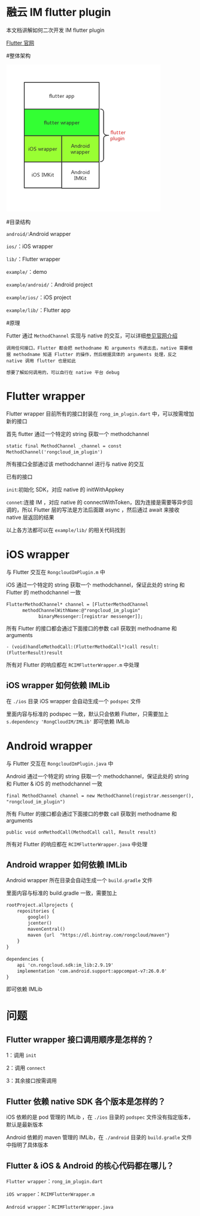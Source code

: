 # 融云 IM flutter plugin

本文档讲解如何二次开发 IM flutter plugin

[Flutter 官网](https://flutter.dev/)

#整体架构

![](./../images/flutter_plugin.png)


#目录结构

`android/`:Android wrapper

`ios/`：iOS wrapper 

`lib/`：Flutter wrapper

`example/`：demo

`example/android/`：Android project

`example/ios/`：iOS project

`example/lib/`：Flutter app

#原理

Futter 通过 `MethodChannel` 实现与 native 的交互，可以详细[参见官网介绍](https://flutter.dev/docs/development/platform-integration/platform-channels)

`调用任何接口，Flutter 都会把 methodname 和 arguments 传递出去，native 需要根据 methodname 知道 Flutter 的操作，然后根据具体的 arguments 处理，反之 native 调用 flutter 也是如此`

`想要了解如何调用的，可以自行在 native 平台 debug`


# Flutter wrapper

Flutter wrapper 目前所有的接口封装在 `rong_im_plugin.dart` 中，可以按需增加新的接口

首先 flutter 通过一个特定的 string 获取一个 methodchannel

```
static final MethodChannel _channel = const MethodChannel('rongcloud_im_plugin')
```

所有接口全部通过该 methodchannel 进行与 native 的交互


已有的接口

`init`:初始化 SDK，对应 native 的 initWithAppkey

`connet`:连接 IM ，对应 native 的 connectWithToken，因为连接是需要等异步回调的，所以 Flutter 层的写法是方法后面跟 async ，然后通过 await 来接收 native 层返回的结果


以上各方法都可以在 `example/lib/` 的相关代码找到


# iOS wrapper

与 Flutter 交互在 `RongcloudImPlugin.m` 中

iOS 通过一个特定的 string 获取一个 methodchannel，保证此处的 string 和 Flutter 的 methodchannel 一致

```
FlutterMethodChannel* channel = [FlutterMethodChannel
      methodChannelWithName:@"rongcloud_im_plugin"
            binaryMessenger:[registrar messenger]];
```

所有 Flutter 的接口都会通过下面接口的参数 call 获取到 methodname 和 arguments

```
- (void)handleMethodCall:(FlutterMethodCall*)call result:(FlutterResult)result
```

所有对 Flutter 的响应都在 `RCIMFlutterWrapper.m` 中处理

## iOS wrapper 如何依赖 IMLib

在 `./ios` 目录 iOS wrapper 会自动生成一个 `podspec` 文件

里面内容与标准的 podspec 一致，默认只会依赖 Flutter，只需要加上 `s.dependency 'RongCloudIM/IMLib'` 即可依赖 IMLib


# Android wrapper

与 Flutter 交互在 `RongcloudImPlugin.java` 中

Android 通过一个特定的 string 获取一个 methodchannel，保证此处的 string 和 Flutter & iOS 的 methodchannel 一致

```
final MethodChannel channel = new MethodChannel(registrar.messenger(), "rongcloud_im_plugin")
```

所有 Flutter 的接口都会通过下面接口的参数 call 获取到 methodname 和 arguments

```
public void onMethodCall(MethodCall call, Result result) 
```

所有对 Flutter 的响应都在 `RCIMFlutterWrapper.java` 中处理

## Android wrapper 如何依赖 IMLib

Android wrapper 所在目录会自动生成一个 `build.gradle` 文件

里面内容与标准的 build.gradle 一致，需要加上 

```
rootProject.allprojects {
    repositories {
        google()
        jcenter()
        mavenCentral()
        maven {url  "https://dl.bintray.com/rongcloud/maven"}
    }
}

dependencies {
    api 'cn.rongcloud.sdk:im_lib:2.9.19'
    implementation 'com.android.support:appcompat-v7:26.0.0'
}
```

即可依赖 IMLib



# 问题

## Flutter wrapper 接口调用顺序是怎样的？

1：调用 `init`

2：调用 `connect`

3：其余接口按需调用


## Flutter 依赖 native SDK 各个版本是怎样的？

iOS 依赖的是 pod 管理的 IMLib ，在 `./ios` 目录的 `podspec` 文件没有指定版本，默认是最新版本

Android 依赖的 maven 管理的 IMLib，在 `./android` 目录的 `build.gradle` 文件中指明了具体版本


## Flutter & iOS & Android 的核心代码都在哪儿？

`Flutter wrapper`：`rong_im_plugin.dart`

`iOS wrapper`：`RCIMFlutterWrapper.m`

`Android wrapper`：`RCIMFlutterWrapper.java`